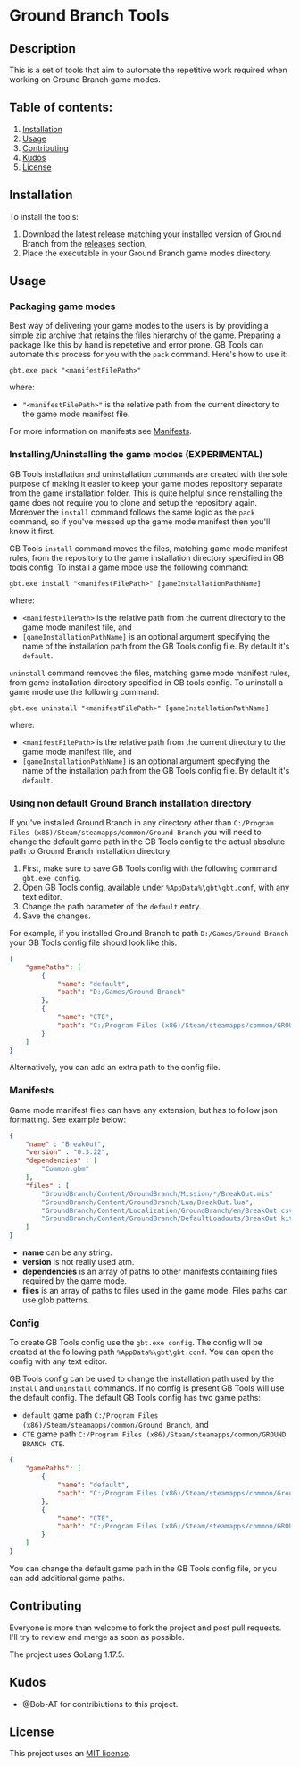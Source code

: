 # Ground Branch Tools

## Description

This is a set of tools that aim to automate the repetitive work required when working on
Ground Branch game modes.

## Table of contents:

1. [Installation](#installation)
2. [Usage](#usage)
3. [Contributing](#contributing)
4. [Kudos](#kudos)
5. [License](#license)

## Installation

To install the tools:

1. Download the latest release matching your installed version of Ground Branch from the [releases](https://github.com/JakBaranowski/gb-tools/releases) section,
2. Place the executable in your Ground Branch game modes directory.

## Usage

### Packaging game modes

Best way of delivering your game modes to the users is by providing a simple zip archive that retains the files hierarchy of the game. Preparing a package like this by hand is repetetive and error prone. GB Tools can automate this process for you with the `pack` command. Here's how to use it:

```
gbt.exe pack "<manifestFilePath>"
```

where:

* `"<manifestFilePath>"` is the relative path from the current directory to the game mode manifest file.

For more information on manifests see [Manifests](#manifests).

### Installing/Uninstalling the game modes (EXPERIMENTAL)

GB Tools installation and uninstallation commands are created with the sole purpose of making it easier to keep your game modes repository separate from the game installation folder. This is quite helpful since reinstalling the game does not require you to clone and setup the repository again. Moreover the `install` command follows the same logic as the `pack` command, so if you've messed up the game mode manifest then you'll know it first.

GB Tools `install` command moves the files, matching game mode manifest rules, from the repository to the game installation directory specified in GB tools config. To install a game mode use the following command:

```
gbt.exe install "<manifestFilePath>" [gameInstallationPathName]
```

where:

* `<manifestFilePath>` is the relative path from the current directory to the game mode manifest file, and 
* `[gameInstallationPathName]` is an optional argument specifying the name of the installation path from the GB Tools config file. By default it's `default`.

`uninstall` command removes the files, matching game mode manifest rules, from game installation directory specified in GB tools config. To uninstall a game mode use the following command:

```
gbt.exe uninstall "<manifestFilePath>" [gameInstallationPathName]
```

where:

* `<manifestFilePath>` is the relative path from the current directory to the game mode manifest file, and 
* `[gameInstallationPathName]` is an optional argument specifying the name of the installation path from the GB Tools config file. By default it's `default`.

### Using non default Ground Branch installation directory

If you've installed Ground Branch in any directory other than `C:/Program Files (x86)/Steam/steamapps/common/Ground Branch` you will need to change the default game path in the GB Tools config to the actual absolute path to Ground Branch installation directory.

1. First, make sure to save GB Tools config with the following command `gbt.exe config`.
2. Open GB Tools config, available under `%AppData%\gbt\gbt.conf`, with any text editor.
3. Change the path parameter of the `default` entry.
4. Save the changes.

For example, if you installed Ground Branch to path `D:/Games/Ground Branch` your GB Tools config file should look like this:

```json
{
    "gamePaths": [
        {
            "name": "default",
            "path": "D:/Games/Ground Branch"
        },
        {
            "name": "CTE",
            "path": "C:/Program Files (x86)/Steam/steamapps/common/GROUND BRANCH CTE"
        }
    ]
}
```

Alternatively, you can add an extra path to the config file.

### Manifests

Game mode manifest files can have any extension, but has to follow json formatting. See example below:

```json 
{
    "name" : "BreakOut",
    "version" : "0.3.22",
    "dependencies" : [
        "Common.gbm"
    ],
    "files" : [
        "GroundBranch/Content/GroundBranch/Mission/*/BreakOut.mis"
        "GroundBranch/Content/GroundBranch/Lua/BreakOut.lua",
        "GroundBranch/Content/Localization/GroundBranch/en/BreakOut.csv",
        "GroundBranch/Content/GroundBranch/DefaultLoadouts/BreakOut.kit"
    ]
}
```

* **name** can be any string.
* **version** is not really used atm.
* **dependencies** is an array of paths to other manifests containing files required by the game mode.
* **files** is an array of paths to files used in the game mode. Files paths can use glob patterns.

### Config

To create GB Tools config use the `gbt.exe config`. The config will be created at the following path `%AppData%\gbt\gbt.conf`. You can open the config with any text editor.

GB Tools config can be used to change the installation path used by the `install` and `uninstall` commands. If no config is present GB Tools will use the default config. The default GB Tools config has two game paths:

* `default` game path `C:/Program Files (x86)/Steam/steamapps/common/Ground Branch`, and
* `CTE` game path `C:/Program Files (x86)/Steam/steamapps/common/GROUND BRANCH CTE`.

```json
{
    "gamePaths": [
        {
            "name": "default",
            "path": "C:/Program Files (x86)/Steam/steamapps/common/Ground Branch"
        },
        {
            "name": "CTE",
            "path": "C:/Program Files (x86)/Steam/steamapps/common/GROUND BRANCH CTE"
        }
    ]
}
```

You can change the default game path in the GB Tools config file, or you can add additional game paths.

## Contributing

Everyone is more than welcome to fork the project and post pull requests. I'll try to review and merge as soon as possible.

The project uses GoLang 1.17.5.

## Kudos

* @Bob-AT for contribiutions to this project.

## License

This project uses an [MIT license](license.md).

